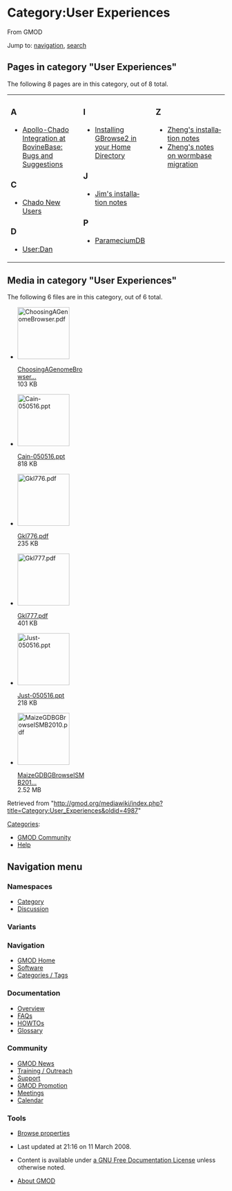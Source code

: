 <div id="mw-page-base" class="noprint">

</div>

<div id="mw-head-base" class="noprint">

</div>

<div id="content" class="mw-body" role="main">

<span id="top"></span>

<div id="mw-js-message" style="display:none;">

</div>



# <span dir="auto">Category:User Experiences</span>

<div id="bodyContent">

<div id="siteSub">

From GMOD

</div>

<div id="contentSub">

</div>

<div id="jump-to-nav" class="mw-jump">

Jump to: [navigation](#mw-navigation), [search](#p-search)

</div>

<div id="mw-content-text" class="mw-content-ltr" lang="en" dir="ltr">

<div lang="en" dir="ltr">

<div id="mw-pages">

## Pages in category "User Experiences"

The following 8 pages are in this category, out of 8 total.

<div class="mw-content-ltr" lang="en" dir="ltr">

<table style="width: 100%;">
<colgroup>
<col style="width: 33%" />
<col style="width: 33%" />
<col style="width: 33%" />
</colgroup>
<tbody>
<tr class="odd" style="vertical-align: top;">
<td style="width: 33.3%"><h3 id="a">A</h3>
<ul>
<li><a
href="Apollo-Chado_Integration_at_BovineBase:_Bugs_and_Suggestions"
title="Apollo-Chado Integration at BovineBase: Bugs and Suggestions">Apollo-Chado
Integration at BovineBase: Bugs and Suggestions</a></li>
</ul>
<h3 id="c">C</h3>
<ul>
<li><a href="Chado_New_Users" title="Chado New Users">Chado New
Users</a></li>
</ul>
<h3 id="d">D</h3>
<ul>
<li><a href="User:Dan" title="User:Dan">User:Dan</a></li>
</ul></td>
<td style="width: 33.3%"><h3 id="i">I</h3>
<ul>
<li><a href="Installing_GBrowse2_in_your_Home_Directory"
title="Installing GBrowse2 in your Home Directory">Installing GBrowse2
in your Home Directory</a></li>
</ul>
<h3 id="j">J</h3>
<ul>
<li><a href="Jim&#39;s_installation_notes"
title="Jim&#39;s installation notes">Jim's installation notes</a></li>
</ul>
<h3 id="p">P</h3>
<ul>
<li><a href="ParameciumDB" title="ParameciumDB">ParameciumDB</a></li>
</ul></td>
<td style="width: 33.3%"><h3 id="z">Z</h3>
<ul>
<li><a href="Zheng&#39;s_installation_notes"
title="Zheng&#39;s installation notes">Zheng's installation
notes</a></li>
<li><a href="Zheng&#39;s_notes_on_wormbase_migration"
title="Zheng&#39;s notes on wormbase migration">Zheng's notes on
wormbase migration</a></li>
</ul></td>
</tr>
</tbody>
</table>

</div>

</div>

<div id="mw-category-media">

## Media in category "User Experiences"

The following 6 files are in this category, out of 6 total.

- <div style="width: 155px">

  <div class="thumb" style="width: 150px;">

  <div style="margin:15px auto;">

  <a href="File:ChoosingAGenomeBrowser.pdf" class="image"><img
  src="../mediawiki/skins/common/images/icons/fileicon-pdf.png"
  width="120" height="120" alt="ChoosingAGenomeBrowser.pdf" /></a>

  </div>

  </div>

  <div class="gallerytext">

  [ChoosingAGenomeBrowser...](File:ChoosingAGenomeBrowser.pdf "File:ChoosingAGenomeBrowser.pdf")  
  103 KB  

  </div>

  </div>

- <div style="width: 155px">

  <div class="thumb" style="width: 150px;">

  <div style="margin:15px auto;">

  <a href="File:Cain-050516.ppt" class="image"><img
  src="../mediawiki/skins/common/images/icons/fileicon.png" width="120"
  height="120" alt="Cain-050516.ppt" /></a>

  </div>

  </div>

  <div class="gallerytext">

  [Cain-050516.ppt](File:Cain-050516.ppt "File:Cain-050516.ppt")  
  818 KB  

  </div>

  </div>

- <div style="width: 155px">

  <div class="thumb" style="width: 150px;">

  <div style="margin:15px auto;">

  <a href="File:Gkl776.pdf" class="image"><img
  src="../mediawiki/skins/common/images/icons/fileicon-pdf.png"
  width="120" height="120" alt="Gkl776.pdf" /></a>

  </div>

  </div>

  <div class="gallerytext">

  [Gkl776.pdf](File:Gkl776.pdf "File:Gkl776.pdf")  
  235 KB  

  </div>

  </div>

- <div style="width: 155px">

  <div class="thumb" style="width: 150px;">

  <div style="margin:15px auto;">

  <a href="File:Gkl777.pdf" class="image"><img
  src="../mediawiki/skins/common/images/icons/fileicon-pdf.png"
  width="120" height="120" alt="Gkl777.pdf" /></a>

  </div>

  </div>

  <div class="gallerytext">

  [Gkl777.pdf](File:Gkl777.pdf "File:Gkl777.pdf")  
  401 KB  

  </div>

  </div>

- <div style="width: 155px">

  <div class="thumb" style="width: 150px;">

  <div style="margin:15px auto;">

  <a href="File:Just-050516.ppt" class="image"><img
  src="../mediawiki/skins/common/images/icons/fileicon.png" width="120"
  height="120" alt="Just-050516.ppt" /></a>

  </div>

  </div>

  <div class="gallerytext">

  [Just-050516.ppt](File:Just-050516.ppt "File:Just-050516.ppt")  
  218 KB  

  </div>

  </div>

- <div style="width: 155px">

  <div class="thumb" style="width: 150px;">

  <div style="margin:15px auto;">

  <a href="File:MaizeGDBGBrowseISMB2010.pdf" class="image"><img
  src="../mediawiki/skins/common/images/icons/fileicon-pdf.png"
  width="120" height="120" alt="MaizeGDBGBrowseISMB2010.pdf" /></a>

  </div>

  </div>

  <div class="gallerytext">

  [MaizeGDBGBrowseISMB201...](File:MaizeGDBGBrowseISMB2010.pdf "File:MaizeGDBGBrowseISMB2010.pdf")  
  2.52 MB  

  </div>

  </div>

</div>

</div>

</div>

<div class="printfooter">

Retrieved from
"<http://gmod.org/mediawiki/index.php?title=Category:User_Experiences&oldid=4987>"

</div>

<div id="catlinks" class="catlinks">

<div id="mw-normal-catlinks" class="mw-normal-catlinks">

[Categories](Special:Categories "Special:Categories"):

- [GMOD Community](Category:GMOD_Community "Category:GMOD Community")
- [Help](Category:Help "Category:Help")

</div>

</div>

<div class="visualClear">

</div>

</div>

</div>

<div id="mw-navigation">

## Navigation menu

<div id="mw-head">



<div id="left-navigation">

<div id="p-namespaces" class="vectorTabs" role="navigation"
aria-labelledby="p-namespaces-label">

### Namespaces

- <span id="ca-nstab-category"><a href="Category:User_Experiences" accesskey="c"
  title="View the category page [c]">Category</a></span>
- <span id="ca-talk"><a
  href="http://gmod.org/mediawiki/index.php?title=Category_talk:User_Experiences&amp;action=edit&amp;redlink=1"
  accesskey="t"
  title="Discussion about the content page [t]">Discussion</a></span>

</div>

<div id="p-variants" class="vectorMenu emptyPortlet" role="navigation"
aria-labelledby="p-variants-label">

### 

### Variants[](#)

<div class="menu">

</div>

</div>

</div>





</div>

</div>

</div>

<div id="mw-panel">

<div id="p-logo" role="banner">

<a href="Main_Page"
style="background-image: url(../images/GMOD-cogs.png);"
title="Visit the main page"></a>

</div>

<div id="p-Navigation" class="portal" role="navigation"
aria-labelledby="p-Navigation-label">

### Navigation

<div class="body">

- <span id="n-GMOD-Home">[GMOD Home](Main_Page)</span>
- <span id="n-Software">[Software](GMOD_Components)</span>
- <span id="n-Categories-.2F-Tags">[Categories /
  Tags](Categories)</span>

</div>

</div>

<div id="p-Documentation" class="portal" role="navigation"
aria-labelledby="p-Documentation-label">

### Documentation

<div class="body">

- <span id="n-Overview">[Overview](Overview)</span>
- <span id="n-FAQs">[FAQs](Category:FAQ)</span>
- <span id="n-HOWTOs">[HOWTOs](Category:HOWTO)</span>
- <span id="n-Glossary">[Glossary](Glossary)</span>

</div>

</div>

<div id="p-Community" class="portal" role="navigation"
aria-labelledby="p-Community-label">

### Community

<div class="body">

- <span id="n-GMOD-News">[GMOD News](GMOD_News)</span>
- <span id="n-Training-.2F-Outreach">[Training /
  Outreach](Training_and_Outreach)</span>
- <span id="n-Support">[Support](Support)</span>
- <span id="n-GMOD-Promotion">[GMOD Promotion](GMOD_Promotion)</span>
- <span id="n-Meetings">[Meetings](Meetings)</span>
- <span id="n-Calendar">[Calendar](Calendar)</span>

</div>

</div>

<div id="p-tb" class="portal" role="navigation"
aria-labelledby="p-tb-label">

### Tools

<div class="body">


- <span id="t-smwbrowselink"><a href="Special:Browse/Category:User_Experiences"
  rel="smw-browse">Browse properties</a></span>


</div>

</div>

</div>

</div>

<div id="footer" role="contentinfo">

- <span id="footer-info-lastmod">Last updated at 21:16 on 11 March
  2008.</span>
<!-- - <span id="footer-info-viewcount">14,205 page views.</span> -->
- <span id="footer-info-copyright">Content is available under
  <a href="http://www.gnu.org/licenses/fdl-1.3.html" class="external"
  rel="nofollow">a GNU Free Documentation License</a> unless otherwise
  noted.</span>

<!-- -->

- <span id="footer-places-about">[About
  GMOD](GMOD:About "GMOD:About")</span>

<!-- -->






</div>
